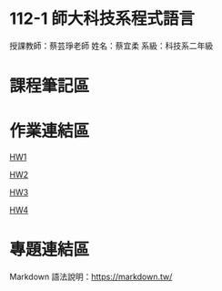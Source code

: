 # 112-1 師大科技系程式語言

授課教師：蔡芸琤老師
姓名：蔡宜柔
系級：科技系二年級

# 課程筆記區


# 作業連結區
[HW1](https://nbviewer.org/github/yerou16/yerou/blob/main/HW1.ipynb)

[HW2](https://github.com/yerou16/yerou/blob/main/HW2.ipynb)

[HW3](https://github.com/yerou16/yerou/blob/main/HW3.ipynb)

[HW4](https://github.com/yerou16/yerou/blob/main/HW4.ipynb)

# 專題連結區
Markdown 語法說明：https://markdown.tw/
